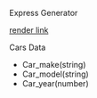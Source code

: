Express Generator

[render link](https://s24db43garapati.onrender.com)

Cars Data

* Car_make(string)
* Car_model(string)
* Car_year(number)


